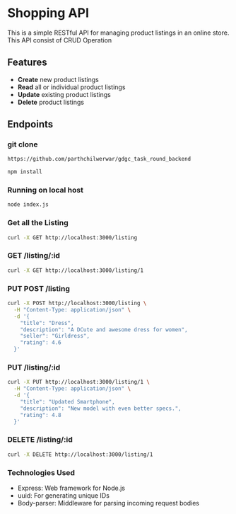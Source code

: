 # Shopping API

This is a simple RESTful API for managing product listings in an online store. This API consist of CRUD Operation

## Features
- **Create** new product listings
- **Read** all or individual product listings
- **Update** existing product listings
- **Delete** product listings

## Endpoints


### git clone 
```bash
https://github.com/parthchilwerwar/gdgc_task_round_backend
````

```bash
npm install
```

### Running on local host 

```bash
node index.js
```

### Get all the Listing 
```bash
curl -X GET http://localhost:3000/listing
```

### GET /listing/:id

```bash
curl -X GET http://localhost:3000/listing/1
```

### PUT POST /listing
```bash
curl -X POST http://localhost:3000/listing \
  -H "Content-Type: application/json" \
  -d '{
    "title": "Dress",
    "description": "A DCute and awesome dress for women",
    "seller": "Girldress",
    "rating": 4.6
  }'
```

### PUT /listing/:id

```bash
curl -X PUT http://localhost:3000/listing/1 \
  -H "Content-Type: application/json" \
  -d '{
    "title": "Updated Smartphone",
    "description": "New model with even better specs.",
    "rating": 4.8
  }'
```

### DELETE /listing/:id

```bash
curl -X DELETE http://localhost:3000/listing/1
```
### Technologies Used
- Express: Web framework for Node.js
- uuid: For generating unique IDs
- Body-parser: Middleware for parsing incoming request bodies
  


